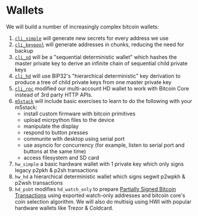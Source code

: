 # Wallets

We will build a number of increasingly complex bitcoin wallets:

1. [`cli_simple`](./cli_simple) will generate new secrets for every address we use
2. [`cli_keypool`](./cli_keypool) will generate addresses in chunks, reducing the need for backup
3. [`cli_sd`](./cli_sd) will be a "sequential deterministic wallet" which hashes the master private key to derive an infinite chain of sequential child private keys
4. [`cli_hd`](./cli_hd) will use BIP32's "hierarchical deterministic" key derivation to produce a tree of child private keys from one master private key
5. [`cli_rpc`](./cli_rpc) modified our multi-account HD wallet to work with Bitcoin Core instead of 3rd party HTTP APIs.
6. [`m5stack`](./m5stack) will include basic exercises to learn to do the following with your m5stack:
    - install custom firmware with bitcoin primitives
    - upload micrpython files to the device
    - manipulate the display
    - respond to button presses
    - communite with desktop using serial port
    - use asyncio for concurrency (for example, listen to serial port and buttons at the same time)
    - access filesystem and SD card
7. `hw_simple` a basic hardware wallet with 1 private key which only signs legacy p2pkh & p2sh transactions
8. `hw_hd` a hierarchical deterministic wallet which signs segwit p2wpkh & p2wsh transactions 
9. `hd_psbt` modifies `hd_watch_only` to prepare [Partially Signed Bitcoin Transactions](https://github.com/bitcoin/bips/blob/master/bip-0174.mediawiki) using exported watch-only addresses and bitcoin core's coin selection algorithm. We will also do multisig using HWI with popular hardware wallets like Trezor & Coldcard.

